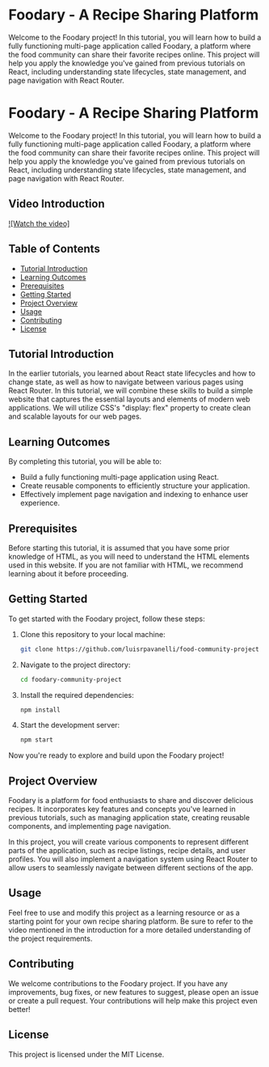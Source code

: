 # Foodary - A Recipe Sharing Platform

Welcome to the Foodary project! In this tutorial, you will learn how to build a fully functioning multi-page application called Foodary, a platform where the food community can share their favorite recipes online. This project will help you apply the knowledge you've gained from previous tutorials on React, including understanding state lifecycles, state management, and page navigation with React Router.

# Foodary - A Recipe Sharing Platform

Welcome to the Foodary project! In this tutorial, you will learn how to build a fully functioning multi-page application called Foodary, a platform where the food community can share their favorite recipes online. This project will help you apply the knowledge you've gained from previous tutorials on React, including understanding state lifecycles, state management, and page navigation with React Router.

## Video Introduction

[![Watch the video]](https://www.youtube.com/watch?v=CdeIExkuJUw)

## Table of Contents

- [Tutorial Introduction](#tutorial-introduction)
- [Learning Outcomes](#learning-outcomes)
- [Prerequisites](#prerequisites)
- [Getting Started](#getting-started)
- [Project Overview](#project-overview)
- [Usage](#usage)
- [Contributing](#contributing)
- [License](#license)

## Tutorial Introduction

In the earlier tutorials, you learned about React state lifecycles and how to change state, as well as how to navigate between various pages using React Router. In this tutorial, we will combine these skills to build a simple website that captures the essential layouts and elements of modern web applications. We will utilize CSS's "display: flex" property to create clean and scalable layouts for our web pages.

## Learning Outcomes

By completing this tutorial, you will be able to:

- Build a fully functioning multi-page application using React.
- Create reusable components to efficiently structure your application.
- Effectively implement page navigation and indexing to enhance user experience.

## Prerequisites

Before starting this tutorial, it is assumed that you have some prior knowledge of HTML, as you will need to understand the HTML elements used in this website. If you are not familiar with HTML, we recommend learning about it before proceeding.

## Getting Started

To get started with the Foodary project, follow these steps:

1. Clone this repository to your local machine:

   ```bash
   git clone https://github.com/luisrpavanelli/food-community-project
   ```

2. Navigate to the project directory:

   ```bash
   cd foodary-community-project
   ```

3. Install the required dependencies:

   ```bash
   npm install
   ```

4. Start the development server:

   ```bash
   npm start
   ```

Now you're ready to explore and build upon the Foodary project!

## Project Overview

Foodary is a platform for food enthusiasts to share and discover delicious recipes. It incorporates key features and concepts you've learned in previous tutorials, such as managing application state, creating reusable components, and implementing page navigation.

In this project, you will create various components to represent different parts of the application, such as recipe listings, recipe details, and user profiles. You will also implement a navigation system using React Router to allow users to seamlessly navigate between different sections of the app.

## Usage

Feel free to use and modify this project as a learning resource or as a starting point for your own recipe sharing platform. Be sure to refer to the video mentioned in the introduction for a more detailed understanding of the project requirements.

## Contributing

We welcome contributions to the Foodary project. If you have any improvements, bug fixes, or new features to suggest, please open an issue or create a pull request. Your contributions will help make this project even better!

## License

This project is licensed under the MIT License.
